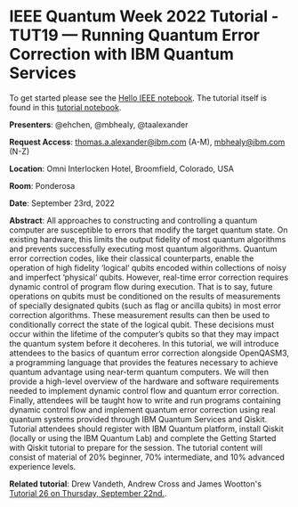 # IEEE Quantum Week 2022 Tutorial - TUT19 — Running Quantum Error Correction with IBM Quantum Services

To get started please see the [Hello IEEE notebook](./hello-ieee.ipynb). The tutorial itself is found in this [tutorial notebook](./tutorial.ipynb).

**Presenters**: @ehchen, @mbhealy, @taalexander

**Request Access**: thomas.a.alexander@ibm.com (A-M), mbhealy@ibm.com (N-Z)

**Location**: Omni Interlocken Hotel, Broomfield, Colorado, USA

**Room**: Ponderosa

**Date**: September 23rd, 2022

**Abstract**: All approaches to constructing and controlling a quantum computer are susceptible to errors that modify the target quantum state. On existing hardware, this limits the output fidelity of most quantum algorithms and prevents successfully executing most quantum algorithms. Quantum error correction codes, like their classical counterparts, enable the operation of high fidelity ‘logical‘ qubits encoded within collections of noisy and imperfect ‘physical‘ qubits. However, real-time error correction requires dynamic control of program flow during execution. That is to say, future operations on qubits must be conditioned on the results of measurements of specially designated qubits (such as flag or ancilla qubits) in most error correction algorithms. These measurement results can then be used to conditionally correct the state of the logical qubit. These decisions must occur within the lifetime of the computer’s qubits so that they may impact the quantum system before it decoheres. In this tutorial, we will introduce attendees to the basics of quantum error correction alongside OpenQASM3, a programming language that provides the features necessary to achieve quantum advantage using near-term quantum computers. We will then provide a high-level overview of the hardware and software requirements needed to implement dynamic control flow and quantum error correction. Finally, attendees will be taught how to write and run programs containing dynamic control flow and implement quantum error correction using real quantum systems provided through IBM Quantum Services and Qiskit.
Tutorial attendees should register with IBM Quantum platform, install Qiskit (locally or using the IBM Quantum Lab) and complete the Getting Started with Qiskit tutorial to prepare for the session. The tutorial content will consist of material of 20% beginner, 70% intermediate, and 10% advanced experience levels.

**Related tutorial**: Drew Vandeth, Andrew Cross and James Wootton's [Tutorial 26 on Thursday, September 22nd.](https://github.com/qiskit-community/qiskit-qec/blob/main/docs/tutorials/QEC_Framework_IEEE_2022.ipynb).
